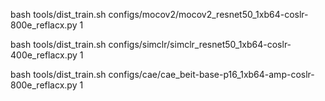 bash tools/dist_train.sh configs/mocov2/mocov2_resnet50_1xb64-coslr-800e_reflacx.py 1

bash tools/dist_train.sh configs/simclr/simclr_resnet50_1xb64-coslr-400e_reflacx.py 1

bash tools/dist_train.sh configs/cae/cae_beit-base-p16_1xb64-amp-coslr-800e_reflacx.py 1
